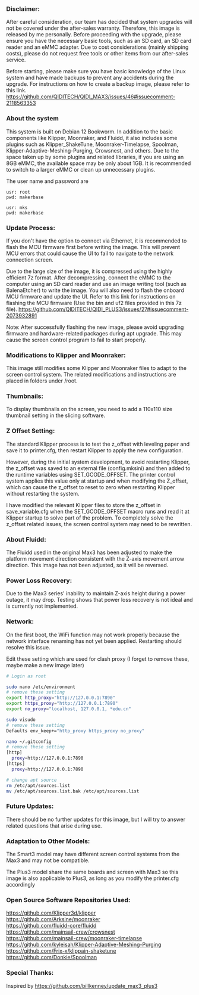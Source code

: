 ### Disclaimer:
After careful consideration, our team has decided that system upgrades will not be covered under the after-sales warranty. Therefore, this image is released by me personally. Before proceeding with the upgrade, please ensure you have the necessary basic tools, such as an SD card, an SD card reader and an eMMC adapter. Due to cost considerations (mainly shipping costs), please do not request free tools or other items from our after-sales service.

Before starting, please make sure you have basic knowledge of the Linux system and have made backups to prevent any accidents during the upgrade. For instructions on how to create a backup image, please refer to this link.
https://github.com/QIDITECH/QIDI_MAX3/issues/46#issuecomment-2118563353

### About the system
This system is built on Debian 12 Bookworm. In addition to the basic components like Klipper, Moonraker, and Fluidd, it also includes some plugins such as Klipper_ShakeTune, Moonraker-Timelapse, Spoolman, Klipper-Adaptive-Meshing-Purging, Crowsnest, and others. Due to the space taken up by some plugins and related libraries, if you are using an 8GB eMMC, the available space may be only about 1GB. It is recommended to switch to a larger eMMC or clean up unnecessary plugins.

The user name and password are
```
usr: root
pwd: makerbase

usr: mks
pwd: makerbase
```

### Update Process:
If you don't have the option to connect via Ethernet, it is recommended to flash the MCU firmware first before writing the image. This will prevent MCU errors that could cause the UI to fail to navigate to the network connection screen.

Due to the large size of the image, it is compressed using the highly efficient 7z format. After decompressing, connect the eMMC to the computer using an SD card reader and use an image writing tool (such as BalenaEtcher) to write the image. You will also need to flash the onboard MCU firmware and update the UI. Refer to this link for instructions on flashing the MCU firmware (Use the bin and uf2 files provided in this 7z file).
https://github.com/QIDITECH/QIDI_PLUS3/issues/27#issuecomment-2073932891

Note: After successfully flashing the new image, please avoid upgrading firmware and hardware-related packages during apt upgrade. This may cause the screen control program to fail to start properly.

### Modifications to Klipper and Moonraker:
This image still modifies some Klipper and Moonraker files to adapt to the screen control system. The related modifications and instructions are placed in folders under /root.

### Thumbnails:
To display thumbnails on the screen, you need to add a 110x110 size thumbnail setting in the slicing software.

### Z Offset Setting:
The standard Klipper process is to test the z_offset with leveling paper and save it to printer.cfg, then restart Klipper to apply the new configuration.

However, during the initial system development, to avoid restarting Klipper, the z_offset was saved to an external file (config.mksini) and then added to the runtime variables using SET_GCODE_OFFSET. The printer control system applies this value only at startup and when modifying the Z_offset, which can cause the z_offset to reset to zero when restarting Klipper without restarting the system.

I have modified the relevant Klipper files to store the z_offset in save_variable.cfg when the SET_GCODE_OFFSET macro runs and read it at Klipper startup to solve part of the problem. To completely solve the z_offset related issues, the screen control system may need to be rewritten.

### About Fluidd:
The Fluidd used in the original Max3 has been adjusted to make the platform movement direction consistent with the Z-axis movement arrow direction. This image has not been adjusted, so it will be reversed.

### Power Loss Recovery:
Due to the Max3 series' inability to maintain Z-axis height during a power outage, it may drop. Testing shows that power loss recovery is not ideal and is currently not implemented.

### Network:
On the first boot, the WiFi function may not work properly because the network interface renaming has not yet been applied. Restarting should resolve this issue.

Edit these setting which are used for clash proxy (I forget to remove these, maybe make a new image later)
```bash
# Login as root

sudo nano /etc/environment
# remove these setting
export http_proxy="http://127.0.0.1:7890"
export https_proxy="http://127.0.0.1:7890"
export no_proxy="localhost, 127.0.0.1, *edu.cn"

sudo visudo
# remove these setting
Defaults env_keep+="http_proxy https_proxy no_proxy"

nano ~/.gitconfig
# remove these setting
[http]
  proxy=http://127.0.0.1:7890
[https]
  proxy=http://127.0.0.1:7890

# change apt source
rm /etc/apt/sources.list
mv /etc/apt/sources.list.bak /etc/apt/sources.list
```

### Future Updates:
There should be no further updates for this image, but I will try to answer related questions that arise during use.

### Adaptation to Other Models:
The Smart3 model may have different screen control systems from the Max3 and may not be compatible. 


The Plus3 model share the same boards and screen with Max3 so this image is also applicable to Plus3, as long as you modify the printer.cfg accordingly

### Open Source Software Repositories Used:
https://github.com/Klipper3d/klipper </br>
https://github.com/Arksine/moonraker </br>
https://github.com/fluidd-core/fluidd </br>
https://github.com/mainsail-crew/crowsnest </br>
https://github.com/mainsail-crew/moonraker-timelapse </br>
https://github.com/kyleisah/Klipper-Adaptive-Meshing-Purging </br>
https://github.com/Frix-x/klippain-shaketune </br>
https://github.com/Donkie/Spoolman

### Special Thanks:
Inspired by
https://github.com/billkenney/update_max3_plus3
